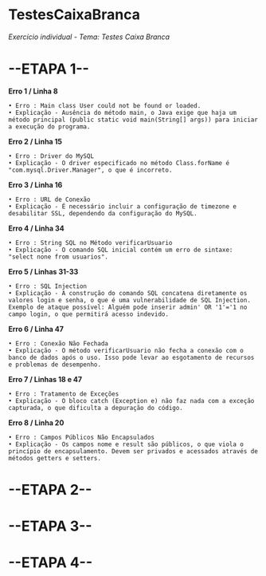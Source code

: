 # TestesCaixaBranca
*Exercício individual - Tema: Testes Caixa Branca*

# --ETAPA 1--
**Erro 1 / Linha 8**

    • Erro : Main class User could not be found or loaded.
    • Explicação - Ausência do método main, o Java exige que haja um método principal (public static void main(String[] args)) para iniciar a execução do programa.

**Erro 2 / Linha 15**

    • Erro : Driver do MySQL
    • Explicação - O driver especificado no método Class.forName é "com.mysql.Driver.Manager", o que é incorreto.

**Erro 3 / Linha 16**

    • Erro : URL de Conexão
    • Explicação - É necessário incluir a configuração de timezone e desabilitar SSL, dependendo da configuração do MySQL.

**Erro 4 / Linha 34**

    • Erro : String SQL no Método verificarUsuario
    • Explicação - O comando SQL inicial contém um erro de sintaxe: "select none from usuarios".

**Erro 5 / Linhas 31-33**

    • Erro : SQL Injection
    • Explicação - A construção do comando SQL concatena diretamente os valores login e senha, o que é uma vulnerabilidade de SQL Injection. Exemplo de ataque possível: Alguém pode inserir admin' OR '1'='1 no campo login, o que permitirá acesso indevido.
    
**Erro 6 / Linha 47**

    • Erro : Conexão Não Fechada
    • Explicação - O método verificarUsuario não fecha a conexão com o banco de dados após o uso. Isso pode levar ao esgotamento de recursos e problemas de desempenho.
    
**Erro 7 / Linhas 18 e 47**

    • Erro : Tratamento de Exceções
    • Explicação - O bloco catch (Exception e) não faz nada com a exceção capturada, o que dificulta a depuração do código.

**Erro 8 / Linha 20**

    • Erro : Campos Públicos Não Encapsulados
    • Explicação - Os campos nome e result são públicos, o que viola o princípio de encapsulamento. Devem ser privados e acessados através de métodos getters e setters.

# --ETAPA 2--
# --ETAPA 3--
# --ETAPA 4--
